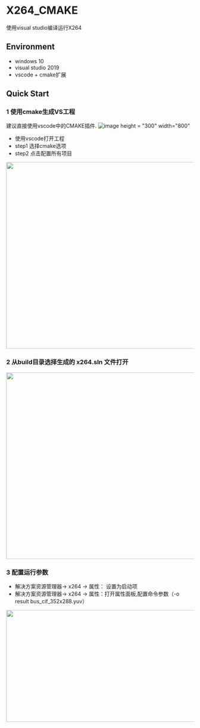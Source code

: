 # X264_CMAKE
使用visual studio编译运行X264

## Environment
- windows 10
- visual studio 2019
- vscode + cmake扩展

## Quick Start

### 1 使用cmake生成VS工程
  建议直接使用vscode中的CMAKE插件.
  ![image height = "300" width="800"](https://user-images.githubusercontent.com/27400085/179201068-46ddf6d2-ffd9-4b5e-b7a4-cf44a80deced.png)
  - 使用vscode打开工程
  - step1 选择cmake选项
  - step2 点击配置所有项目
  <img src="https://user-images.githubusercontent.com/27400085/179201705-a4501e8b-6334-4adc-9bcc-a3f5d117442c.png" height = "500" width="1050">
  
### 2 从build目录选择生成的  x264.sln  文件打开

  <img src="https://user-images.githubusercontent.com/27400085/179202071-4b0c7553-f306-4442-9f19-eb0e0c4d8101.png" height = "500" width="1050">
  
### 3 配置运行参数

  - 解决方案资源管理器-> x264 -> 属性： 设置为启动项
  - 解决方案资源管理器-> x264 -> 属性：打开属性面板,配置命令参数（-o result bus_cif_352x288.yuv）
   <img src="https://user-images.githubusercontent.com/27400085/179202732-611fd9d7-60fa-4148-b085-a7ad0790d2d4.png" height = "300" width="1050">
